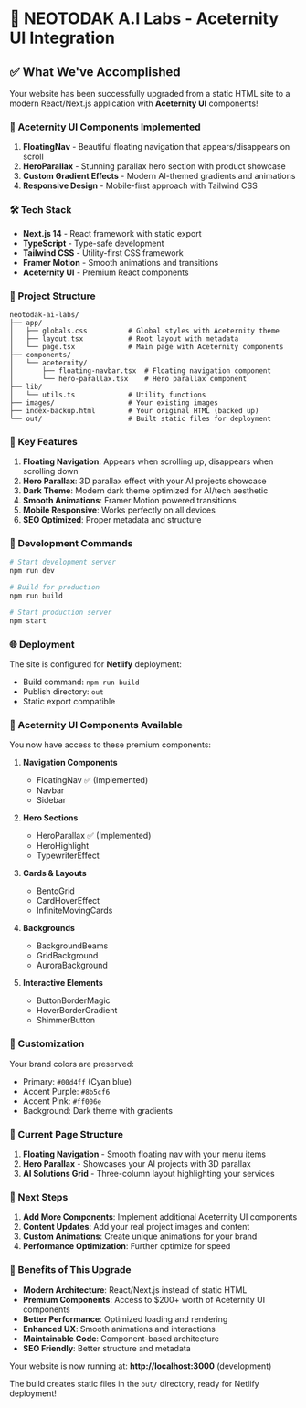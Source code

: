 # 🚀 NEOTODAK A.I Labs - Aceternity UI Integration

## ✅ What We've Accomplished

Your website has been successfully upgraded from a static HTML site to a modern React/Next.js application with **Aceternity UI** components!

### 🎨 Aceternity UI Components Implemented

1. **FloatingNav** - Beautiful floating navigation that appears/disappears on scroll
2. **HeroParallax** - Stunning parallax hero section with product showcase
3. **Custom Gradient Effects** - Modern AI-themed gradients and animations
4. **Responsive Design** - Mobile-first approach with Tailwind CSS

### 🛠 Tech Stack

- **Next.js 14** - React framework with static export
- **TypeScript** - Type-safe development
- **Tailwind CSS** - Utility-first CSS framework
- **Framer Motion** - Smooth animations and transitions
- **Aceternity UI** - Premium React components

### 📁 Project Structure

```
neotodak-ai-labs/
├── app/
│   ├── globals.css          # Global styles with Aceternity theme
│   ├── layout.tsx           # Root layout with metadata
│   └── page.tsx             # Main page with Aceternity components
├── components/
│   └── aceternity/
│       ├── floating-navbar.tsx  # Floating navigation component
│       └── hero-parallax.tsx    # Hero parallax component
├── lib/
│   └── utils.ts             # Utility functions
├── images/                  # Your existing images
├── index-backup.html        # Your original HTML (backed up)
└── out/                     # Built static files for deployment
```

### 🌟 Key Features

1. **Floating Navigation**: Appears when scrolling up, disappears when scrolling down
2. **Hero Parallax**: 3D parallax effect with your AI projects showcase
3. **Dark Theme**: Modern dark theme optimized for AI/tech aesthetic
4. **Smooth Animations**: Framer Motion powered transitions
5. **Mobile Responsive**: Works perfectly on all devices
6. **SEO Optimized**: Proper metadata and structure

### 🚀 Development Commands

```bash
# Start development server
npm run dev

# Build for production
npm run build

# Start production server
npm start
```

### 🌐 Deployment

The site is configured for **Netlify** deployment:
- Build command: `npm run build`
- Publish directory: `out`
- Static export compatible

### 🎯 Aceternity UI Components Available

You now have access to these premium components:

1. **Navigation Components**
   - FloatingNav ✅ (Implemented)
   - Navbar
   - Sidebar

2. **Hero Sections**
   - HeroParallax ✅ (Implemented)
   - HeroHighlight
   - TypewriterEffect

3. **Cards & Layouts**
   - BentoGrid
   - CardHoverEffect
   - InfiniteMovingCards

4. **Backgrounds**
   - BackgroundBeams
   - GridBackground
   - AuroraBackground

5. **Interactive Elements**
   - ButtonBorderMagic
   - HoverBorderGradient
   - ShimmerButton

### 🎨 Customization

Your brand colors are preserved:
- Primary: `#00d4ff` (Cyan blue)
- Accent Purple: `#8b5cf6`
- Accent Pink: `#ff006e`
- Background: Dark theme with gradients

### 📱 Current Page Structure

1. **Floating Navigation** - Smooth floating nav with your menu items
2. **Hero Parallax** - Showcases your AI projects with 3D parallax
3. **AI Solutions Grid** - Three-column layout highlighting your services

### 🔧 Next Steps

1. **Add More Components**: Implement additional Aceternity UI components
2. **Content Updates**: Add your real project images and content
3. **Custom Animations**: Create unique animations for your brand
4. **Performance Optimization**: Further optimize for speed

### 🌟 Benefits of This Upgrade

- **Modern Architecture**: React/Next.js instead of static HTML
- **Premium Components**: Access to $200+ worth of Aceternity UI components
- **Better Performance**: Optimized loading and rendering
- **Enhanced UX**: Smooth animations and interactions
- **Maintainable Code**: Component-based architecture
- **SEO Friendly**: Better structure and metadata

Your website is now running at: **http://localhost:3000** (development)

The build creates static files in the `out/` directory, ready for Netlify deployment! 